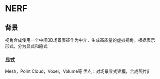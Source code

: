 # NERF
## 背景
视角合成使用一个中间3D场景表征作为中介，生成高质量的虚拟视角。根据表示形式，分为显式和隐式
### 显式
Mesh，Point Cloud，Voxel，Volume等
优点：对场景显式建模，合成照片ji


<!--stackedit_data:
eyJoaXN0b3J5IjpbMTkwMDc3NDY2NiwyMDQwMjk3NjIyXX0=
-->